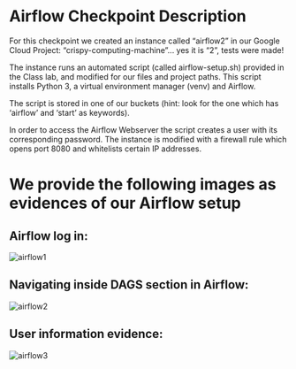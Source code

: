 # Airflow Checkpoint Description

For this checkpoint we created an instance called “airflow2” in our Google Cloud Project: “crispy-computing-machine”... yes it is “2”, tests were made!

The instance runs an automated script (called airflow-setup.sh) provided in the Class lab, and modified for our files and project paths. This script installs Python 3, a virtual environment manager (venv) and Airflow.

The script is stored in one of our buckets (hint: look for the one which has ‘airflow’ and ‘start’ as keywords).

In order to access the Airflow Webserver the script creates a user with its corresponding password. The instance is modified with a firewall rule which opens port 8080 and whitelists certain IP addresses.

# We provide the following images as evidences of our Airflow setup

## Airflow log in:

![airflow1](https://user-images.githubusercontent.com/69408484/162349582-97df0d98-fdf4-4a68-8e82-4702beee578f.jpeg)

## Navigating inside DAGS section in Airflow:

![airflow2](https://user-images.githubusercontent.com/69408484/162349729-1d10c2f8-30b2-4810-a73c-39f250a63154.jpeg)

## User information evidence: 

![airflow3](https://user-images.githubusercontent.com/69408484/162349832-c71262fc-d4ef-4140-8391-dee8289c6c99.jpeg)
